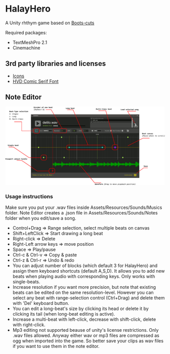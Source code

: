 # HalayHero
A Unity rhthym game based on [Boots-cuts](https://github.com/YuChaoGithub/boots-cuts)

Required packages:
 - TextMeshPro 2.1
 - Cinemachine

## 3rd party libraries and licenses
- [Icons](https://icons8.com/icon/pack/free-icons/plasticine)
- [HVD Comic Serif Font](https://www.dafont.com/hvd-comic-serif.font)

## Note Editor
![](NoteEditor/help.png?raw=true)

### Usage instructions
Make sure you put your .wav files inside Assets/Resources/Sounds/Musics folder. Note Editor creates a .json file in Assets/Resources/Sounds/Notes folder when you edit/save a song.

- Control+Drag => Range selection, select multiple beats on canvas
- Shift+LeftClick => Start drawing a long beat
- Right-click => Delete
- Right-Left arrow keys => move position
- Space => Play/pause
- Ctrl-c & Ctrl-v => Copy & paste
- Ctrl-z & Ctrl-r => Undo & redo
- You can adjust number of blocks (which default 3 for HalayHero) and assign them keyboard shortcuts (default A,S,D). It allows you to add new beats when playing audio with corresponding keys. Only works with single-beats.
- Increase resolution if you want more precision, but note that existing beats can be edited on the same resolution-level. However you can select any beat with range-selection control (Ctrl+Drag) and delete them with 'Del' keyboard button.
- You can edit a long-beat's size by clicking its head or delete it by clicking its tail (when long-beat editing is active).
- Increase a multi-beat with left-click, decrease with shift-click, delete with right-click.
- Mp3 editing not supported beause of unity's license restrictions. Only .wav files allowed. Anyway either wav or mp3 files are compressed as ogg when imported into the game. So better save your clips as wav files if you want to use them in the note editor.
